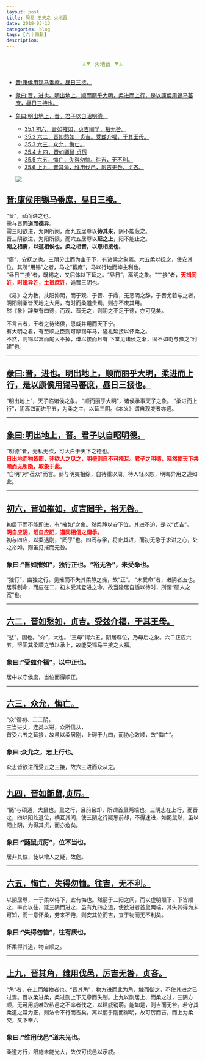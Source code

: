 ```yaml
---
layout: post
title: 周易 王夫之 火地晋
date: 2018-03-13
categories: blog
tags: [六十四卦]
description: 
---
```


<span id = "jump"></span>


<section style="margin: 0px auto; text-align: center;">
    <section class="xhr" style="width: 0px; height: 0px; border-left: 5px solid transparent; border-right: 5px solid transparent; border-bottom: 10px solid rgb(135, 201, 67); display: inline-block; opacity: 0.5; border-top-color: rgb(135, 201, 67);"></section>
    <section class="xhr" style="width: 0px; height: 0px; border-left: 5px solid transparent; border-right: 5px solid transparent; border-top: 10px solid rgb(135, 201, 67); display: inline-block; margin-left: -3px; border-bottom-color: rgb(135, 201, 67);"></section>
    <section style="
margin-left: 0.5em;
display: inline-block;">
        <p>
            <span style="color: rgb(118, 146, 60);">火地晋</span>
        </p>
    </section>
    <section class="xhr" style="margin-left: 0.5em; width: 0px; height: 0px; border-left: 5px solid transparent; border-right: 5px solid transparent; border-top: 10px solid rgb(135, 201, 67); display: inline-block; border-bottom-color: rgb(135, 201, 67);"></section>
    <section class="xhr" style="width: 0px; height: 0px; border-left: 5px solid transparent; border-right: 5px solid transparent; border-bottom: 10px solid rgb(135, 201, 67); display: inline-block; opacity: 0.5; margin-left: -3px; border-top-color: rgb(135, 201, 67);"></section>
</section>

- [晋:康侯用锡马番庶，昼日三接。](#jump晋)
- [彖曰:晋，进也。明出地上，顺而丽乎大明，柔进而上行，是以康侯用锡马蕃庶，昼日三接也。](#jump彖曰:晋)
- [象曰:明出地上，晋。君子以自昭明德。](#jump象曰:明)
  - [35.1 初六，晋如摧如，贞吉罔孚，裕无咎。](#jump晋如摧如)
  - [35.2 六二，晋如愁如，贞吉。受兹介福，于其王母。](#jump晋如愁如)
  - [35.3 六三，众允，悔亡。](#jump众允)
  - [35.4 九四，晋如鼫鼠,贞厉](#jump晋如鼫鼠)
  - [35.5 六五，悔亡，失得勿恤。往吉，无不利。](#jump失得勿恤)
  - [35.6 上九，晋其角，维用伐邑，厉吉无咎，贞吝。](#jump晋其角)
  
  ![](http://www.guoyi360.com/uploads/allimg/130804/1-130P4092555645.jpg)
 
 
<span id = "jump晋"></span>
## [晋:康侯用锡马番庶，昼日三接。](#jump)
“晋”，延而进之也。<br>
需与晋**同道而德异**。<br>
需三阳欲进，为阴所阂，而九五居尊以**待其来**，阴不能蔽之。<br>
晋三阴欲进，为阳所限，而六五居尊以**延之上**，阳不能止之。<br>
**刚之相需，以道相俟也。柔之相晋，以恩相接也**。


“康”，安抚之也。三阴分土而为主于下，有诸侯之象焉。六五柔以抚之，使安其位。其所“用锡”之者，马之“蕃庶”，马以行地而坤主利也。<br>
“昼日三接”者，既锡之，又屈体以下延之。“昼日”，离明之象。“三接”者，<font color="#FF0000"><b>天揖同姓，时揖异姓，土揖庶姓</b></font>，遍晋三阴也。


《易》之为教，扶阳抑阴，而于观、于晋、于鼎，无恶阴之辞，于晋尤若与之者，<br>
阴阳刚柔皆天地之大用，有时而柔道贵焉，则亦不废其用。<br>
然《象》辞类有四德，而观、晋无之，则阴之不足于德，亦可见矣。


不言吉者，王者之待诸侯，恩威并用而天下宁。<br>
有大明之君，有至顺之臣则可厚锡车马，隆礼延接以怀柔之。<br>
不然，则锡以富而尾大不掉，谦以接而且有 下堂见诸侯之渐，固不如屯与豫之“利建”也。

----

<span id = "jump彖曰:晋"></span>
## [彖曰:晋，进也。明出地上，顺而丽乎大明，柔进而上行，是以康侯用锡马蕃庶，昼日三接也。](#jump)
“明出地上”，天子临诸侯之象。
“顺而丽乎大明”，诸侯承事天子之象。
“柔进而上行”，阴离四而进乎五，为柔之主，以延三阴。《本义》谓自观变者亦通。

----

<span id = "jump象曰:明"></span>
## [象曰:明出地上，晋。君子以自昭明德。](#jump)
“明德”者，无私无欲，可大白于天下之德也。<font color="#FF0000"><b><br>日出地而物皆照，非欲人之见之，明盛则自不可掩耳。君子之明德，晓然使天下共喻而无所隐，取象于此。<br></b></font>“自明”对“莅众”而言。卦与明夷相综，自待重以周，待人轻以恕，明晦异用之道如此。

----

<span id = "jump晋如摧如"></span>
## [初六，晋如摧如，贞吉罔孚，裕无咎。](#jump)
初居下而不能即进，有“摧如”之象。然柔静以安下位，其进不迫，是以“贞吉”。<font color="#FF0000"><b><br>阴自应阴，阳自应阳，道同相信之谓孚。<br></b></font>初与四应，以柔遇刚，“罔乎”也。四罔与孚，将止其进，而初无急于求进之心，处之裕如，则虽见摧而无咎。

### 象曰:“晋如摧如”，独行正也。“裕无咎”，未受命也。
“独行”，幽独之行。见摧而不失其柔静之操，故“正”。
“未受命”者，进阴者五也。居尊制命，而应在二，初未受其登进之命，故当隐居自适以待时，所谓“硕人之宽”也。

----

<span id = "jump晋如愁如"></span>
## [六二，晋如愁如，贞吉。受兹介福，于其王母。](#jump)
“愁”，固也。“介”，大也。“王母”谓六五。阴居尊位，乃母后之象。六二正应六五，坚固其柔顺之节以承上，故能受锡马三接之大福。

### 象曰:“受兹介福”，以中正也。
居中以守侯度，当位而得顺正。

----

<span id = "jump众允"></span>
## [六三，众允，悔亡。](#jump)
“众”谓初、二二阴。<br>
三当进丈，连类以进，众所信从，<br>
首受六五之延接，故虽以柔居刚，上碍于九四，而协心效顺，故“悔亡”。

### 象曰:众允之，志上行也。
众志皆欲进而受五之三接，故六三进而众从之。

----

<span id = "jump晋如鼫鼠"></span>
## [九四，晋如鼫鼠,贞厉。](#jump)
“鼫”与硕通，大鼠也。鼠之行，且前且却，所谓首鼠两端也。三阴志在上行，而晋之，四以阳处退位，横互其间，使三阴之行疑忌前却，不得速进，如鼫鼠然，虽以阳止阴，为得其贞，而亦危矣。

### 象曰:“鼫鼠贞厉”，位不当也。
居非其位，徒以增人之疑，故危。

----

<span id = "jump失得勿恤"></span>
## [六五，悔亡，失得勿恤。往吉，无不利。](#jump)
以阴居尊，一于柔以待下，宜有悔也。然丽于二阳之间，而以虚明照下，下皆顺之，率此以往，延三阴而进之，虽有九四之沮，使欲进者首鼠两端，其失其得为未可知，而一意怀柔，劳来不倦，则安其位而吉，宜于物而无不利矣。

### 象曰:“失得勿恤”，往有庆也。
怀柔得其道，物自顺之。

----

<span id = "jump晋其角"></span>
## [上九，晋其角，维用伐邑，厉吉无咎，贞吝。](#jump)
“角”者，在上而触物者也。“晋其角”，物方进而此为角，触而御之，不使其进之已过焉。晋以柔进柔，柔过则上下无章而失制。上九以刚居上、而柔之过，三阴方顺，无可用威唯取私邑之不率者伐之，以建威销萌。能如是，则吉而无咎。若守其柔道之常为正，则法令不行而吝矣。离以丽乎刚而得明，故可厉而吉，而上为柔交，又下奉六

### 象曰:“维用伐邑”道未光也。
柔道方行，阳施未能光大，故仅可伐邑以示威。
